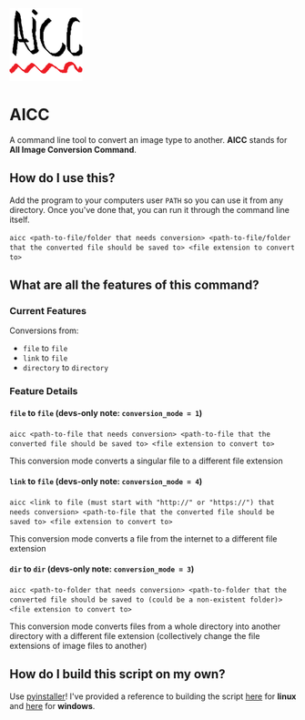 ![AICC Logo](https://github.com/sid-the-loser/AICC/blob/main/src/assets/icon.png)
# AICC

A command line tool to convert an image type to another. **AICC** stands for **All Image Conversion Command**.

## How do I use this?

Add the program to your computers user `PATH` so you can use it from any directory.
Once you've done that, you can run it through the command line itself.

`aicc <path-to-file/folder that needs conversion> <path-to-file/folder that the converted file should be saved to> <file extension to convert to>`

## What are all the features of this command?

### Current Features
Conversions from:
- `file`      to `file`
- `link`      to `file`
- `directory` to `directory`

### Feature Details
#### `file` to `file` (devs-only note: `conversion_mode = 1`)
`aicc <path-to-file that needs conversion> <path-to-file that the converted file should be saved to> <file extension to convert to>`

This conversion mode converts a singular file to a different file extension 
#### `link` to `file` (devs-only note: `conversion_mode = 4`)
`aicc <link to file (must start with "http://" or "https://") that needs conversion> <path-to-file that the converted file should be saved to> <file extension to convert to>`

This conversion mode converts a file from the internet to a different file extension
#### `dir` to `dir` (devs-only note: `conversion_mode = 3`)
`aicc <path-to-folder that needs conversion> <path-to-folder that the converted file should be saved to (could be a non-existent folder)> <file extension to convert to>`

This conversion mode converts files from a whole directory into another directory with a different file extension (collectively change the file extensions of image files to another)

## How do I build this script on my own?

 Use [pyinstaller](https://pypi.org/project/pyinstaller/)! I've provided a reference to building the script [here](https://github.com/sid-the-loser/AICC/blob/main/build.sh) for **linux** and [here](https://github.com/sid-the-loser/AICC/blob/main/build.bat) for **windows**.